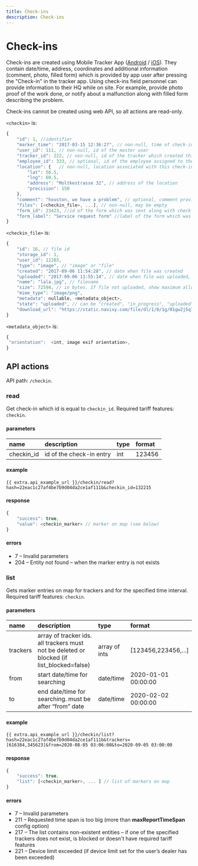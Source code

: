 ```yaml
---
title: Check-ins
description: Check-ins
---
```


# Check-ins

Check-ins are created using Mobile Tracker App ([Android](https://play.google.com/store/apps/details?id=com.navixy.xgps.tracker&hl=ru) / [iOS](https://apps.apple.com/us/app/x-gps-tracker/id802887190)).
They contain date/time, address, coordinates and additional information (comment, photo, filled form) which is provided by app
user after pressing the "Check-in" in the tracker app.
Using check-ins field personnel can provide information to their HQ while on site. For example, provide photo proof of the 
work done, or notify about a malfunction along with filled form describing the problem.

Check-ins cannot be created using web API, so all actions are read-only.

`<checkin>` is:
```js
{
    "id": 1, //identifier
    "marker_time": "2017-03-15 12:36:27", // non-null, time of check-in creation
    "user_id": 111, // non-null, id of the master user
    "tracker_id": 222, // non-null, id of the tracker which created this check-in
    "employee_id": 333, // optional, id of the employee assigned to the tracker
    "location": {   // non-null, location associated with this check-in marker
        "lat": 56.5,
        "lng": 60.5,
        "address": "Moltkestrasse 32", // address of the location
        "precision": 150
    },
    "comment": "houston, we have a problem", // optional, comment provided by app user
    "files": [<checkin_file>, ...], // non-null, may be empty   
    "form_id": 23423, //id of the form which was sent along with check-in, can be null
    "form_label": "Service request form" //label of the form which was sent along with check-in, can be null
}
```           

`<checkin_file>` is:

```js
{
    "id": 16, // file id
    "storage_id": 1,
    "user_id": 12203,
    "type": "image", // "image" or "file"
    "created": "2017-09-06 11:54:28", // date when file was created
    "uploaded": "2017-09-06 11:55:14", // date when file was uploaded, can be null if file is not yet uploaded
    "name": "lala.jpg", // filename
    "size": 72594, // in bytes. If file not uploaded, show maximum allowed size for upload
    "mime_type": "image/png",
    "metadata": nullable, <metadata_object>,
    "state": "uploaded", // can be "created", "in_progress", "uploaded", "deleted"
    "download_url": "https://static.navixy.com/file/dl/1/0/1g/01gw2j5q7nm4r92dytolzd6koxy9e38v.png/lala.jpg", // actual url at which file is available. Can be null if file is not yet uploaded
}
```

`<metadata_object>` is:
```js
{
 "orientation":  <int, image exif orientation>,
}
```

## API actions

API path: `/checkin`.

### read

Get check-in which id is equal to `checkin_id`. Required tariff features: `checkin`.

#### parameters

| name | description | type | format |
| :--- | :--- | :--- | :--- |
| checkin_id | id of the check-in entry | int | 123456 | 

#### example

    {{ extra.api_example_url }}/checkin/read?hash=22eac1c27af4be7b9d04da2ce1af111b&checkin_id=132215

#### response

```js
{
    "success": true,
    "value": <checkin_marker> // marker on map (see below)
}
```

#### errors

*   7 – Invalid parameters
*   204 – Entity not found – when the marker entry is not exists

### list

Gets marker entries on map for trackers and for the specified time interval. Required tariff features: `checkin`.

#### parameters

| name | description | type | format |
| :--- | :--- | :--- | :--- |
| trackers | array of tracker ids. all trackers must not be deleted or blocked (if list_blocked=false) | array of ints | [123456,223456,...] |
| from | start date/time for searching | date/time | 2020-01-01 00:00:00 |
| to | end date/time for searching. must be after “from” date  | date/time | 2020-02-02 00:00:00 |

#### example

    {{ extra.api_example_url }}/checkin/list?hash=22eac1c27af4be7b9d04da2ce1af111b&trackers=[616384,345623]&from=2020-08-05 03:06:00&to=2020-09-05 03:00:00

#### response

```js
{
    "success": true,
    "list": [<checkin_marker>, ... ] // list of markers on map
}
```

#### errors
*   7 – Invalid parameters
*   211 – Requested time span is too big (more than **maxReportTimeSpan** config option)
*   217 – The list contains non-existent entities – if one of the specified trackers does not exist, is blocked or doesn't have required tariff features
*   221 – Device limit exceeded (if device limit set for the user’s dealer has been exceeded)
